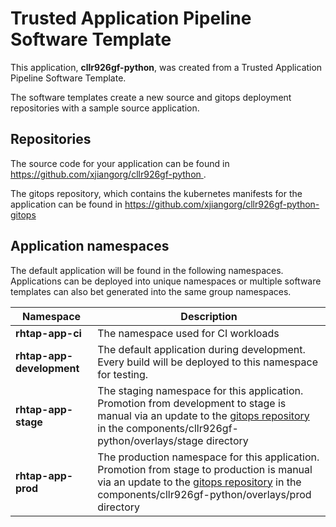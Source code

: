 # Trusted Application Pipeline Software Template

This application, **cllr926gf-python**, was created from a Trusted Application Pipeline Software Template.

The software templates create a new source and gitops deployment repositories with a sample source application. 

## Repositories

The source code for your application can be found in [https://github.com/xjiangorg/cllr926gf-python ](https://github.com/xjiangorg/cllr926gf-python ).
 
The gitops repository, which contains the kubernetes manifests for the application can be found in 
[https://github.com/xjiangorg/cllr926gf-python-gitops ](https://github.com/xjiangorg/cllr926gf-python-gitops ) 

## Application namespaces 

The default application will be found in the following namespaces. Applications can be deployed into unique namespaces or multiple software templates can also bet generated into the same group namespaces.  

|  Namespace   |  Description   |  
| -------- | -------- |
| **rhtap-app-ci** | The namespace used for CI workloads |
| **rhtap-app-development** | The default application during development. Every build will be deployed to this namespace for testing. |
| **rhtap-app-stage** | The staging namespace for this application. Promotion from development to stage is manual via an update to the [gitops repository](https://github.com/xjiangorg/cllr926gf-python-gitops ) in the components/cllr926gf-python/overlays/stage directory |
| **rhtap-app-prod** | The production namespace for this application. Promotion from stage to production is manual via an update to the [gitops repository](https://github.com/xjiangorg/cllr926gf-python-gitops ) in the components/cllr926gf-python/overlays/prod directory |